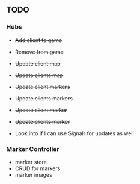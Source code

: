 ## TODO

### Hubs
- ~~Add client to game~~
- ~~Remove from game~~
- ~~Update client map~~
- ~~Update clients map~~
- ~~Update client markers~~
- ~~Update clients markers~~
- ~~Update client marker~~
- ~~Update clients marker~~

- Look into if I can use Signalr for updates as well

### Marker Controller
- marker store
- CRUD for markers
- marker images

